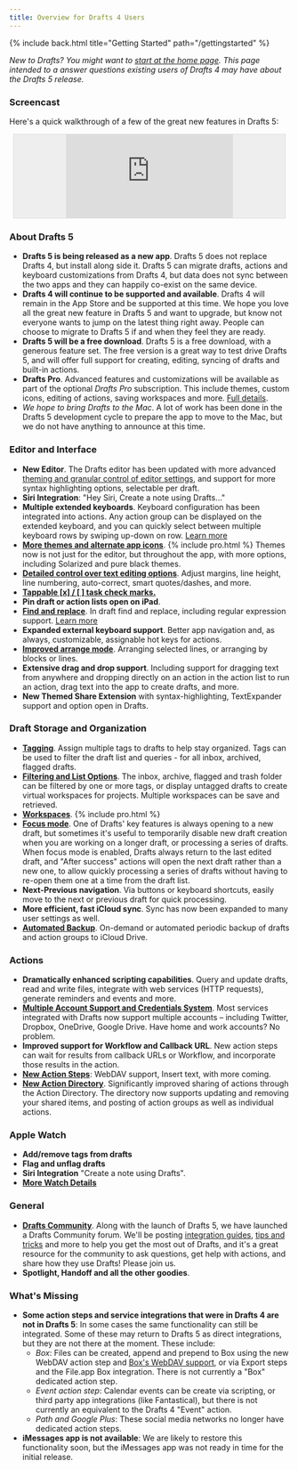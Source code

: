 ```yaml
---
title: Overview for Drafts 4 Users
---
```


{% include back.html title="Getting Started" path="/gettingstarted" %}

*New to Drafts? You might want to [start at the home page](/). This page intended to a answer questions existing users of Drafts 4 may have about the Drafts 5 release.*

### Screencast

Here's a quick walkthrough of a few of the great new features in Drafts 5:

<div class='pure-g'>
  <div class='pure-u-1-1 pure-u-md-1-2' style='text-align:center;'>
    <div style='border:1px solid #ddd;background:#eee;margin:.5em;'>
      <div class='embed-container'>
        <iframe src='https://player.vimeo.com/video/263948739' frameborder='0' webkitAllowFullScreen mozallowfullscreen allowFullScreen></iframe>
      </div>
    </div>
  </div>
</div>

### About Drafts 5

- **Drafts 5 is being released as a new app**. Drafts 5 does not replace Drafts 4, but install along side it. Drafts 5 can migrate drafts, actions and keyboard customizations from Drafts 4, but data does not sync between the two apps and they can happily co-exist on the same device.
- **Drafts 4 will continue to be supported and available**. Drafts 4 will remain in the App Store and be supported at this time. We hope you love all the great new feature in Drafts 5 and want to upgrade, but know not everyone wants to jump on the latest thing right away. People can choose to migrate to Drafts 5 if and when they feel they are ready.
- **Drafts 5 will be a free download**. Drafts 5 is a free download, with a generous feature set. The free version is a great way to test drive Drafts 5, and will offer full support for creating, editing, syncing of drafts and built-in actions.
- **Drafts Pro**. Advanced features and customizations will be available as part of the optional *Drafts Pro* subscription. This include themes, custom icons, editing of actions, saving workspaces and more. [Full details](/draftspro).
- *We hope to bring Drafts to the Mac*. A lot of work has been done in the Drafts 5 development cycle to prepare the app to move to the Mac, but we do not have anything to announce at this time.

### Editor and Interface

- **New Editor**. The Drafts editor has been updated with more advanced [theming and granular control of editor settings](/editor/appearance), and support for more syntax highlighting options, selectable per draft.
- **Siri Integration**: "Hey Siri, Create a note using Drafts..."
- **Multiple extended keyboards**. Keyboard configuration has been integrated into actions. Any action group can be displayed on the extended keyboard, and you can quickly select between multiple keyboard rows by swiping up-down on row. [Learn more](/editor/keyboard)
- **[More themes and alternate app icons](/editor/appearance)**. {% include pro.html %} Themes now is not just for the editor, but throughout the app, with more options, including Solarized and pure black themes.
- **[Detailed control over text editing options](/editor/appearance)**. Adjust margins, line height, line numbering, auto-correct, smart quotes/dashes, and more.
- [**Tappable [x] / [ ] task check marks.**](/editor/tasks)
- **Pin draft or action lists open on iPad**.
- **[Find and replace](/editor/find)**. In draft find and replace, including regular expression support. [Learn more](/editor/find)
- **Expanded external keyboard support**. Better app navigation and, as always, customizable, assignable hot keys for actions.
- **[Improved arrange mode](/editor/arrangemode)**. Arranging selected lines, or arranging by blocks or lines.
- **Extensive drag and drop support**. Including support for dragging text from anywhere and dropping directly on an action in the action list to run an action, drag text into the app to create drafts, and more.
- **New Themed Share Extension** with syntax-highlighting, TextExpander support and option open in Drafts.

### Draft Storage and Organization

- **[Tagging](/drafts/tagging)**. Assign multiple tags to drafts to help stay organized. Tags can be used to filter the draft list and queries - for all inbox, archived, flagged drafts.
- **[Filtering and List Options](/drafts/listoptions)**. The inbox, archive, flagged and trash folder can be filtered by one or more tags, or display untagged drafts to create virtual workspaces for projects. Multiple workspaces can be save and retrieved.
- **[Workspaces](/drafts/workspaces)**. {% include pro.html %}
- **[Focus mode](/editor/focusmode)**. One of Drafts' key features is always opening to a new draft, but sometimes it's useful to temporarily disable new draft creation when you are working on a longer draft, or processing a series of drafts. When focus mode is enabled, Drafts always return to the last edited draft, and "After success" actions will open the next draft rather than a new one, to allow quickly processing a series of drafts without having to re-open them one at a time from the draft list.
- **Next-Previous navigation**. Via buttons or keyboard shortcuts, easily move to the next or previous draft for quick processing.
- **More efficient, fast iCloud sync**. Sync has now been expanded to many user settings as well.
- **[Automated Backup](/settings/backups)**. On-demand or automated periodic backup of drafts and action groups to iCloud Drive.

### Actions

- **Dramatically enhanced scripting capabilities**. Query and update drafts, read and write files, integrate with web services (HTTP requests), generate reminders and events and more.
- **[Multiple Account Support and Credentials System](/settings/credentials)**. Most services integrated with Drafts now support multiple accounts – including Twitter, Dropbox, OneDrive, Google Drive. Have home and work accounts? No problem.
- **Improved support for Workflow and Callback URL**. New action steps can wait for results from callback URLs or Workflow, and incorporate those results in the action.
- **[New Action Steps](/actions/steps/)**: WebDAV support, Insert text, with more coming.
- **[New Action Directory](/actions/actiondirectory)**. Significantly improved sharing of actions through the Action Directory. The directory now supports updating and removing your shared items, and posting of action groups as well as individual actions.

### Apple Watch

- **Add/remove tags from drafts**
- **Flag and unflag drafts**
- **Siri Integration** "Create a note using Drafts".
- **[More Watch Details](/watch/)**

### General

- **[Drafts Community](https://forums.getdrafts.com/)**. Along with the launch of Drafts 5, we have launched a Drafts Community forum. We'll be posting [integration guides](https://forums.getdrafts.com/c/integration-guides), [tips and tricks](https://forums.getdrafts.com/c/tips) and more to help you get the most out of Drafts, and it's a great resource for the community to ask questions, get help with actions, and share how they use Drafts! Please join us.
- **Spotlight, Handoff and all the other goodies**.

### What's Missing

- **Some action steps and service integrations that were in Drafts 4 are not in Drafts 5**: In some cases the same functionality can still be integrated. Some of these may return to Drafts 5 as direct integrations, but they are not there at the moment. These include:
  - *Box*: Files can be created, append and prepend to Box using the new WebDAV action step and [Box's WebDAV support](https://community.box.com/t5/Upload-and-Download-Files-and/WebDav-with-Box/ta-p/310), or via Export steps and the File.app Box integration. There is not currently a "Box" dedicated action step.
  - *Event action step*: Calendar events can be create via scripting, or third party app integrations (like Fantastical), but there is not currently an equivalent to the Drafts 4 "Event" action.
  - *Path and Google Plus*: These social media networks no longer have dedicated action steps.
- **iMessages app is not available**: We are likely to restore this functionality soon, but the iMessages app was not ready in time for the initial release.
